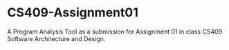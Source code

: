 # CS409-Assignment01
A Program Analysis Tool as a submission for Assignment 01 in class CS409 Software Architecture and Design.
